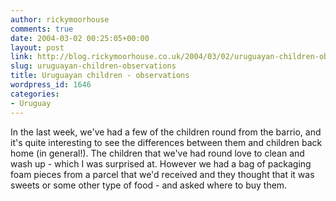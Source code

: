 ```yaml
---
author: rickymoorhouse
comments: true
date: 2004-03-02 00:25:05+00:00
layout: post
link: http://blog.rickymoorhouse.co.uk/2004/03/02/uruguayan-children-observations/
slug: uruguayan-children-observations
title: Uruguayan children - observations
wordpress_id: 1646
categories:
- Uruguay
---
```


In the last week, we've had a few of the children round from the barrio, and it's quite interesting to see the differences between them and children back home (in general!). The children that we've had round love to clean and wash up - which I was surprised at. However we had a bag of packaging foam pieces from a parcel that we'd received and they thought that it was sweets or some other type of food - and asked where to buy them.

